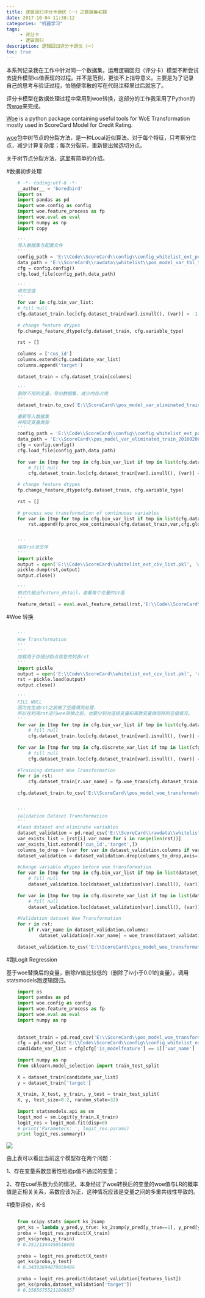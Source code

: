 ```yaml
---
title: 逻辑回归评分卡调优（一）之数据集初探
date: 2017-10-04 11:38:12 
categories: "机器学习" 
tags: 
     - 评分卡
     - 逻辑回归
description: 逻辑回归评分卡调优（一）
toc: true
---
```

本系列记录我在工作中针对同一个数据集，运用逻辑回归（评分卡）模型不断尝试去提升模型ks值表现的过程。并不是范例，更谈不上指导意义。主要是为了记录自己的思考与验证过程，怕随便零散的写在代码注释里过后就忘了。

评分卡模型在数据处理过程中常用到woe转换，这部分的工作我采用了Python的包[woe](https://github.com/boredbird/woe)来完成。

[Woe](https://github.com/boredbird/woe) is a python package containing useful tools for WoE Transformation mostly used in ScoreCard Model for Credit Rating.

[woe](https://github.com/boredbird/woe)包中树节点的分裂方法，是一种Local近似算法。对于每个特征，只考察分位点，减少计算复杂度；每次分裂前，重新提出候选切分点。

关于树节点分裂方法，[这里](https://boredbird.github.io/2017/10/02/GBDT%E7%AE%97%E6%B3%95%E5%8E%9F%E7%90%86%E4%B8%8E%E7%B3%BB%E7%BB%9F%E8%AE%BE%E8%AE%A1%E7%AE%80%E4%BB%8B-%E6%9D%A5%E8%87%AAwepon%E7%9A%84%E5%88%86%E4%BA%AB/)有简单的介绍。

<!--more-->

#数据初步处理

``` python
    # -*- coding:utf-8 -*-
    __author__ = 'boredbird'
    import os
    import pandas as pd
    import woe.config as config
    import woe.feature_process as fp
    import woe.eval as eval
    import numpy as np
    import copy
    
    '''
    导入数据集与配置文件
    '''
    config_path = 'E:\\Code\\ScoreCard\\config\\config_whitelist_ext_pos.csv'
    data_path = 'E:\\ScoreCard\\rawdata\\whitelist\\pos_model_var_tbl_train_20160206.csv'
    cfg = config.config()
    cfg.load_file(config_path,data_path)
    
	'''
    填充空值
    '''
    for var in cfg.bin_var_list:
    # fill null
    cfg.dataset_train.loc[cfg.dataset_train[var].isnull(), (var)] = -1
    
    # change feature dtypes
    fp.change_feature_dtype(cfg.dataset_train, cfg.variable_type)
    
    rst = []
    
    columns = ['cus_id']
    columns.extend(cfg.candidate_var_list)
    columns.append('target')
    
    dataset_train = cfg.dataset_train[columns]
    
    '''
    删除不用的变量，导出数据集，减少内存占用
    '''
    dataset_train.to_csv('E:\\ScoreCard\\pos_model_var_eliminated_train_20160206.csv')
    '''
    重新导入数据集
    并指定变量类型
    '''
    config_path = 'E:\\Code\\ScoreCard\\config\\config_whitelist_ext_pos.csv'
    data_path = 'E:\\ScoreCard\\pos_model_var_eliminated_train_20160206.csv'
    cfg = config.config()
    cfg.load_file(config_path,data_path)
    
    for var in [tmp for tmp in cfg.bin_var_list if tmp in list(cfg.dataset_train.columns)]:
    	# fill null
    	cfg.dataset_train.loc[cfg.dataset_train[var].isnull(), (var)] = -1

    # change feature dtypes
    fp.change_feature_dtype(cfg.dataset_train, cfg.variable_type)
    
    rst = []
    
    # process woe transformation of continuous variables
    for var in [tmp for tmp in cfg.bin_var_list if tmp in list(cfg.dataset_train.columns)]:
    	rst.append(fp.proc_woe_continuous(cfg.dataset_train,var,cfg.global_bt,cfg.global_gt,cfg.min_sample,alpha=0.05))
    
    
    '''
    保存rst至文件
	'''
    import pickle
    output = open('E:\\Code\\ScoreCard\\whitelist_ext_civ_list.pkl', 'wb')
    pickle.dump(rst,output)
    output.close()
    
	'''
    格式化输出feature_detail，查看每个变量的iV值
    '''
    feature_detail = eval.eval_feature_detail(rst,'E:\\Code\\ScoreCard\\whitelist_ext_feature_detail.csv')
```    

#Woe 转换  

``` python
  
    '''
    Woe Transformation
    '''
    '''
    加载用于存储分割点信息的列表rst
    '''
    import pickle
    output = open('E:\\Code\\ScoreCard\\whitelist_ext_civ_list.pkl', 'rb')
    rst = pickle.load(output)
    output.close()

    '''
    FILL NULL
    因为在生成rst之前做了空值填充处理，
    所以在利用rst进行woe转换之前，也要分别对连续变量和离散变量做同样的空值填充。
    '''
    for var in [tmp for tmp in cfg.bin_var_list if tmp in list(cfg.dataset_train.columns)]:
    	# fill null
    	cfg.dataset_train.loc[cfg.dataset_train[var].isnull(), (var)] = -1
    
    for var in [tmp for tmp in cfg.discrete_var_list if tmp in list(cfg.dataset_train.columns)]:
    	# fill null
    	cfg.dataset_train.loc[cfg.dataset_train[var].isnull(), (var)] = 'missing'
    
    #Training dataset Woe Transformation
    for r in rst:
    	cfg.dataset_train[r.var_name] = fp.woe_trans(cfg.dataset_train[r.var_name],r)
    
    cfg.dataset_train.to_csv('E:\\ScoreCard\\pos_model_woe_transformated_train_20160206.csv')
    
    
    '''
    Validation Dataset Transformation
    '''
    #load dataset and eliminate variables
    dataset_validation = pd.read_csv('E:\\ScoreCard\\rawdata\\whitelist\\pos_model_var_tbl_validation_20160806.csv')
    var_exists_list = [rst[i].var_name for i in range(len(rst))]
    var_exists_list.extend(['cus_id','target',])
    columns_to_drop = [var for var in dataset_validation.columns if var not in var_exists_list]
    dataset_validation = dataset_validation.drop(columns_to_drop,axis=1)
    
    #change variable dtypes before woe transformation
    for var in [tmp for tmp in cfg.bin_var_list if tmp in list(dataset_validation.columns)]:
    	# fill null
    	dataset_validation.loc[dataset_validation[var].isnull(), (var)] = -1
    
    for var in [tmp for tmp in cfg.discrete_var_list if tmp in list(dataset_validation.columns)]:
    	# fill null
    	dataset_validation.loc[dataset_validation[var].isnull(), (var)] = 'missing'
    
    #Validation dataset Woe Transformation
    for r in rst:
		if r.var_name in dataset_validation.columns:
    		dataset_validation[r.var_name] = woe_trans(dataset_validation[r.var_name],r)
    
    dataset_validation.to_csv('E:\\ScoreCard\\pos_model_woe_transformated_validation_20160806.csv')
```    
    
#跑Logit Regression  

基于woe替换后的变量，删除iV值比较低的（删除了iv小于0.01的变量），调用statsmodels跑逻辑回归。

``` python
    import os
    import pandas as pd
    import woe.config as config
    import woe.feature_process as fp
    import woe.eval as eval
    import numpy as np
    
    
    dataset_train = pd.read_csv('E:\\ScoreCard\\pos_model_woe_transformated_train_20160206_new.csv')
    cfg = pd.read_csv('E:\\Code\\ScoreCard\\config\\config_whitelist_ext_pos.csv')
    candidate_var_list = cfg[cfg['is_modelfeature'] == 1]['var_name']
    
    import numpy as np
    from sklearn.model_selection import train_test_split
    
    X = dataset_train[candidate_var_list]
    y = dataset_train['target']
    
    X_train, X_test, y_train, y_test = train_test_split(
    X, y, test_size=0.2, random_state=32)
    
    import statsmodels.api as sm
    logit_mod = sm.Logit(y_train,X_train)
    logit_res = logit_mod.fit(disp=0)
    # print('Parameters: ', logit_res.params)
    print logit_res.summary()  
```
  
![](https://i.imgur.com/6WYDulm.png)  

由上表可以看出当前这个模型存在两个问题：

1、存在变量系数显著性检验p值不通过的变量；

2、存在coef系数为负的情况，本身经过了woe转换后的变量的woe值与LR的概率值是正相关关系，系数应该为正，这种情况应该是变量之间的多重共线性导致的。

#模型评价，K-S

``` python

    from scipy.stats import ks_2samp
    get_ks = lambda y_pred,y_true: ks_2samp(y_pred[y_true==1], y_pred[y_true!=1]).statistic
    proba = logit_res.predict(X_train)
    get_ks(proba,y_train)
    # 0.35121344450518605
    
    proba = logit_res.predict(X_test)
    get_ks(proba,y_test)
    # 0.34393694879059489
    
    proba = logit_res.predict(dataset_validation[features_list])
    get_ks(proba,dataset_validation['target'])
    # 0.35956755211806057 
```